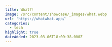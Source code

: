```yaml
---
title: What?!
image: /src/content/showcase/_images/what.webp
url: 'https://whatwhat.app/'
categories:
  - tech
highlight: true
dateAdded: 2023-03-06T18:09:38.000Z
---
```


